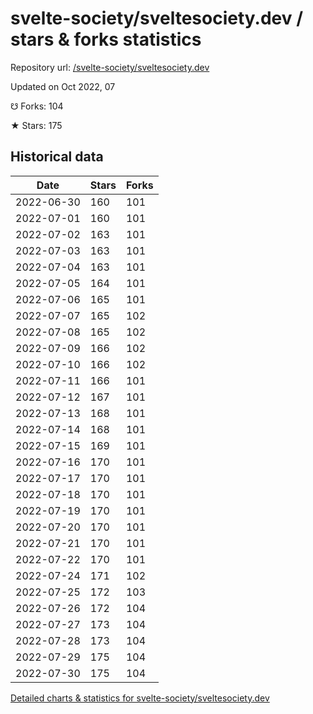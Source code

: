 # svelte-society/sveltesociety.dev / stars & forks statistics

Repository url: [/svelte-society/sveltesociety.dev](https://github.com/svelte-society/sveltesociety.dev)

Updated on Oct 2022, 07

☋ Forks: 104

★ Stars: 175

## Historical data
| Date | Stars | Forks |
|------|-------|-------|
| 2022-06-30 | 160 | 101 | 
| 2022-07-01 | 160 | 101 | 
| 2022-07-02 | 163 | 101 | 
| 2022-07-03 | 163 | 101 | 
| 2022-07-04 | 163 | 101 | 
| 2022-07-05 | 164 | 101 | 
| 2022-07-06 | 165 | 101 | 
| 2022-07-07 | 165 | 102 | 
| 2022-07-08 | 165 | 102 | 
| 2022-07-09 | 166 | 102 | 
| 2022-07-10 | 166 | 102 | 
| 2022-07-11 | 166 | 101 | 
| 2022-07-12 | 167 | 101 | 
| 2022-07-13 | 168 | 101 | 
| 2022-07-14 | 168 | 101 | 
| 2022-07-15 | 169 | 101 | 
| 2022-07-16 | 170 | 101 | 
| 2022-07-17 | 170 | 101 | 
| 2022-07-18 | 170 | 101 | 
| 2022-07-19 | 170 | 101 | 
| 2022-07-20 | 170 | 101 | 
| 2022-07-21 | 170 | 101 | 
| 2022-07-22 | 170 | 101 | 
| 2022-07-24 | 171 | 102 | 
| 2022-07-25 | 172 | 103 | 
| 2022-07-26 | 172 | 104 | 
| 2022-07-27 | 173 | 104 | 
| 2022-07-28 | 173 | 104 | 
| 2022-07-29 | 175 | 104 | 
| 2022-07-30 | 175 | 104 | 


[Detailed charts & statistics for svelte-society/sveltesociety.dev](https://reviewgithub.com/rep/svelte-society/sveltesociety.dev)
